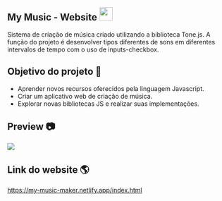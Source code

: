 ## My Music - Website <img height="30px" src="https://raw.githubusercontent.com/rafael-vaz/music-maker-javascript/a8365d6d830ae243ab4f1a650fd5fb094995f62d/image/icone.svg">

Sistema de criação de música criado utilizando a biblioteca Tone.js. A função do projeto é desenvolver tipos diferentes de sons em diferentes intervalos de tempo com o uso de inputs-checkbox.

## Objetivo do projeto :rocket:

- Aprender novos recursos oferecidos pela linguagem Javascript.
- Criar um aplicativo web de criação de música.
- Explorar novas bibliotecas JS e realizar suas implementações.

## Preview 📷

<img src="https://github.com/rafael-vaz/music-maker-javascript/blob/main/image/preview.png?raw=true">

## Link do website 🌎

https://my-music-maker.netlify.app/index.html


